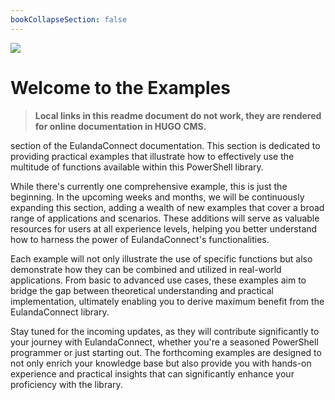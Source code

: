 ```yaml
---
bookCollapseSection: false
---
```


![](/examples.png) 

# Welcome to the Examples

> **Local links in this readme document do not work, they are rendered for online documentation in HUGO CMS.**

section of the EulandaConnect documentation. This section is dedicated to providing practical examples that illustrate how to effectively use the multitude of functions available within this PowerShell library.

While there's currently one comprehensive example, this is just the beginning. In the upcoming weeks and months, we will be continuously expanding this section, adding a wealth of new examples that cover a broad range of applications and scenarios. These additions will serve as valuable resources for users at all experience levels, helping you better understand how to harness the power of EulandaConnect's functionalities.

Each example will not only illustrate the use of specific functions but also demonstrate how they can be combined and utilized in real-world applications. From basic to advanced use cases, these examples aim to bridge the gap between theoretical understanding and practical implementation, ultimately enabling you to derive maximum benefit from the EulandaConnect library.

Stay tuned for the incoming updates, as they will contribute significantly to your journey with EulandaConnect, whether you're a seasoned PowerShell programmer or just starting out. The forthcoming examples are designed to not only enrich your knowledge base but also provide you with hands-on experience and practical insights that can significantly enhance your proficiency with the library.
